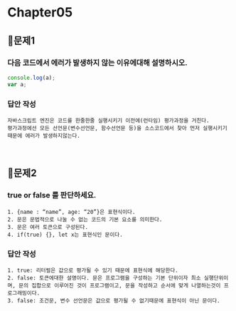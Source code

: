 # Chapter05
## 📌문제1
### 다음 코드에서 에러가 발생하지 않는 이유에대해 설명하시오.
```js
console.log(a);
var a;
```
### 답안 작성
```
자바스크립트 엔진은 코드를 한줄한줄 실행시키기 이전에(런타임) 평가과정을 거친다.
평가과정에선 모든 선언문(변수선언문, 함수선언문 등)을 소스코드에서 찾아 먼저 실행시키기 때문에 에러가 발생하지않는다.
```

<br>

## 📌문제2
### true or false 를 판단하세요.
```
1. {name : “name”, age: “20”}은 표현식이다.
2. 문은 문법적으로 나눌 수 없는 코드의 기본 요소를 의미한다.
3. 문은 여러 토큰으로 구성된다.
4. if(true) {}, let x는 표현식인 문이다. 
```
### 답안 작성
```
1. true: 리터럴은 값으로 평가될 수 있기 때문에 표현식에 해당한다.
2. false: 토큰에대한 설명이다. 문은 프로그램을 구성하는 기본 단위이자 최소 실행단위이며, 문의 집합으로 이루어진 것이 프로그램이고, 문을 작성하고 순서에 맞게 나열하는것이 프로그래밍이다.
3. false: 조건문, 변수 선언문은 값으로 평가될 수 없기때문에 표현식이 아닌 문이다.
```

<br>
